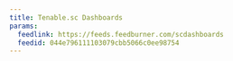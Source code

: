 ```yaml
---
title: Tenable.sc Dashboards
params:
  feedlink: https://feeds.feedburner.com/scdashboards
  feedid: 044e796111103079cbb5066c0ee98754
---
```

